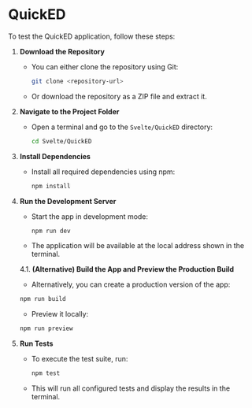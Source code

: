 # QuickED

To test the QuickED application, follow these steps:

1. **Download the Repository**
   - You can either clone the repository using Git:
     ```bash
     git clone <repository-url>
     ```
   - Or download the repository as a ZIP file and extract it.

2. **Navigate to the Project Folder**
   - Open a terminal and go to the `Svelte/QuickED` directory:
     ```bash
     cd Svelte/QuickED
     ```

3. **Install Dependencies**
   - Install all required dependencies using npm:
     ```bash
     npm install
     ```

4. **Run the Development Server**
   - Start the app in development mode:
     ```bash
     npm run dev
     ```
   - The application will be available at the local address shown in the terminal.

   4.1. **(Alternative) Build the App and Preview the Production Build**
      - Alternatively, you can create a production version of the app:
      ```bash
      npm run build
      ```
      - Preview it locally:
      ```bash
      npm run preview
      ```
5. **Run Tests**
   - To execute the test suite, run:
     ```bash
     npm test
     ```
   - This will run all configured tests and display the results in the terminal.

